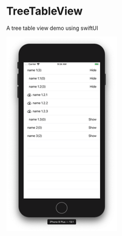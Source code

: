 # TreeTableView

A tree table view demo using swiftUI 

<img src="https://github.com/uktar/TreeTableView/blob/master/capture.png" height="512">
